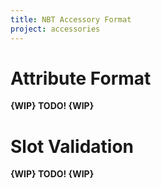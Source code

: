 ```yaml
---
title: NBT Accessory Format
project: accessories
---
```


# Attribute Format

**{WIP} TODO! {WIP}**

# Slot Validation

**{WIP} TODO! {WIP}**